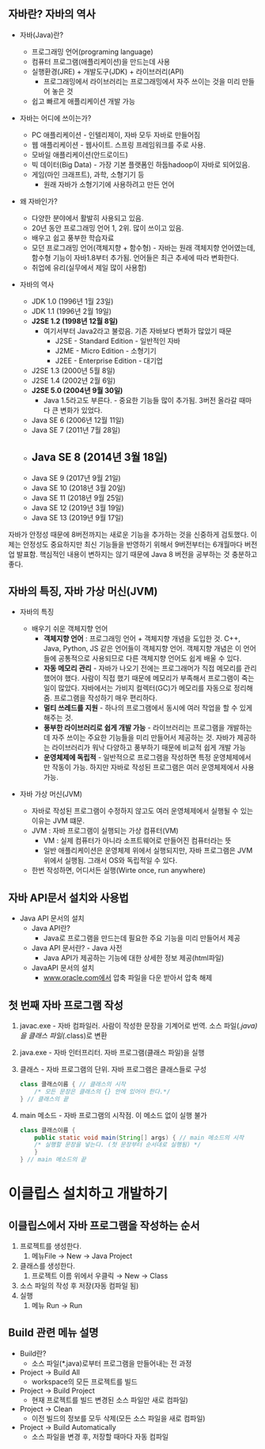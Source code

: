 ## 자바란? 자바의 역사

- 자바(Java)란?
    - 프로그래밍 언어(programing language)
    - 컴퓨터 프로그램(애플리케이션)을 만드는데 사용
    - 실행환경(JRE) + 개발도구(JDK) + 라이브러리(API)
        - 프로그래밍에서 라이브러리는 프로그래밍에서 자주 쓰이는 것을 미리 만들어 놓은 것
    - 쉽고 빠르게 애플리케이션 개발 가능

- 자바는 어디에 쓰이는가?
    - PC 애플리케이션 - 인텔리제이, 자바 모두 자바로 만들어짐
    - 웹 애플리케이션 - 웹사이트. 스프링 프레임워크를 주로 사용.
    - 모바일 애플리케이션(안드로이드)
    - 빅 데이터(Big Data) - 가장 기본 플랫폼인 하둡hadoop이 자바로 되어있음.
    - 게임(마인 크래프트), 과학, 소형기기 등
        - 원래 자바가 소형기기에 사용하려고 만든 언어

- 왜 자바인가?
    - 다양한 분야에서 활발히 사용되고 있음.
    - 20년 동안 프로그래밍 언어 1, 2위. 많이 쓰이고 있음.
    - 배우고 쉽고 풍부한 학습자료
    - 모던 프로그래밍 언어(객체지향 + 함수형) - 자바는 원래 객체지향 언어였는데, 함수형 기능이 자바1.8부터 추가됨. 언어들은 최근 추세에 따라 변화한다.
    - 취업에 유리(실무에서 제일 많이 사용함)

- 자바의 역사
    - JDK 1.0 (1996년 1월 23일)
    - JDK 1.1 (1996년 2월 19일)
    - **J2SE 1.2 (1998년 12월 8일)**
        - 여기서부터 Java2라고 불렀음. 기존 자바보다 변화가 많았기 때문
            - J2SE - Standard Edition - 일반적인 자바
            - J2ME - Micro Edition - 소형기기
            - J2EE - Enterprise Edition - 대기업
    - J2SE 1.3 (2000년 5월 8일)
    - J2SE 1.4 (2002년 2월 6일)
    - **J2SE 5.0 (2004년 9월 30일)**
        - Java 1.5라고도 부른다. - 중요한 기능들 많이 추가됨. 3버전 올라갈 때마다 큰 변화가 있었다.
    - Java SE 6 (2006년 12월 11일)
    - Java SE 7 (2011년 7월 28일)
    - **Java SE 8 (2014년 3월 18일)**
        - 
    - Java SE 9 (2017년 9월 21일)
    - Java SE 10 (2018년 3월 20일)
    - Java SE 11 (2018년 9월 25일)
    - Java SE 12 (2019년 3월 19일)
    - Java SE 13 (2019년 9월 17일)

자바가 안정성 때문에 8버전까지는 새로운 기능을 추가하는 것을 신중하게 검토했다.
이제는 안정성도 중요하지만 최신 기능들을 반영하기 위해서 9버전부터는 6개월마다 버전업 발표함.
핵심적인 내용이 변하지는 않기 때문에 Java 8 버전을 공부하는 것 충분하고 좋다.

## 자바의 특징, 자바 가상 머신(JVM)

- 자바의 특징
    - 배우기 쉬운 객체지향 언어
        - **객체지향 언어** : 프로그래밍 언어 + 객체지향 개념을 도입한 것. C++, Java, Python, JS 같은 언어들이 객체지향 언어. 객체지향 개념은 이 언어들에 공통적으로 사용되므로 다른 객체지향 언어도 쉽게 배울 수 있다.
        - **자동 메모리 관리** - 자바가 나오기 전에는 프로그래머가 직접 메모리를 관리했어야 했다. 사람이 직접 했기 때문에 메모리가 부족해서 프로그램이 죽는일이 많았다. 자바에서는 가비지 컬렉터(GC)가 메모리를 자동으로 정리해줌. 프로그램을 작성하기 매우 편리하다.
        - **멀티 쓰레드를 지원** - 하나의 프로그램에서 동시에 여러 작업을 할 수 있게 해주는 것.
        - **풍부한 라이브러리로 쉽게 개발 가능** - 라이브러리는 프로그램을 개발하는데 자주 쓰이는 주요한 기능들을 미리 만들어서 제공하는 것. 자바가 제공하는 라이브러리가 워낙 다양하고 풍부하기 때문에 비교적 쉽게 개발 가능
        - **운영체제에 독립적** - 일반적으로 프로그램을 작성하면 특정 운영체제에서만 작동이 가능. 하지만 자바로 작성된 프로그램은 여러 운영체제에서 사용 가능.

- 자바 가상 머신(JVM)
    - 자바로 작성된 프로그램이 수정하지 않고도 여러 운영체제에서 실행될 수 있는 이유는 JVM 떄문.
    - JVM : 자바 프로그램이 실행되는 가상 컴퓨터(VM)
        - VM : 실제 컴퓨터가 아니라 소프트웨어로 만들어진 컴퓨터라는 뜻
        - 일반 애플리케이션은 운영체제 위에서 실행되지만, 자바 프로그램은 JVM 위에서 실행됨. 그래서 OS와 독립적일 수 있다.
    - 한번 작성하면, 어디서든 실행(Wirte once, run anywhere)

## 자바 API문서 설치와 사용법
- Java API 문서의 설치
    - Java API란?
        - Java로 프로그램을 만드는데 필요한 주요 기능을 미리 만들어서 제공
    - Java API 문서란? - Java 사전
        - Java API가 제공하는 기능에 대한 상세한 정보 제공(html파일)
    - JavaAPI 문서의 설치
        - www.oracle.com에서 압축 파일을 다운 받아서 압축 해제


## 첫 번째 자바 프로그램 작성
1. javac.exe - 자바 컴파일러. 사람이 작성한 문장을 기계어로 번역. 소스 파일(*.java)을 클래스 파일(*.class)로 변환
2. java.exe - 자바 인터프리터. 자바 프로그램(클래스 파일)을 실행
3. 클래스 - 자바 프로그램의 단위. 자바 프로그램은 클래스들로 구성
    
    ```java
    class 클래스이름 { // 클래스의 시작
    	/* 모든 문장은 클래스의 {} 안에 있어야 한다.*/
    } // 클래스의 끝
    ```
    
4. main 메소드 - 자바 프로그램의 시작점. 이 메소드 없이 실행 불가
    
    ```java
    class 클래스이름 {
    	public static void main(String[] args) { // main 메소드의 시작
    	/* 실행할 문장을 넣는다. (첫 문장부터 순서대로 실행됨) */
    	}
    } // main 메소드의 끝
    ```

# 이클립스 설치하고 개발하기
## 이클립스에서 자바 프로그램을 작성하는 순서

1. 프로젝트를 생성한다.
    1. 메뉴File → New → Java Project
2. 클래스를 생성한다.
    1. 프로젝트 이름 위에서 우클릭 → New → Class
3. 소스 파일의 작성 후 저장(자동 컴파일 됨)
4. 실행
    1. 메뉴 Run → Run

## Build 관련 메뉴 설명

- Build란?
    - 소스 파일(*.java)로부터 프로그램을 만들어내는 전 과정
- Project → Build All
    - workspace의 모든 프로젝트를 빌드
- Project → Build Project
    - 현재 프로젝트를 빌드 변경된 소스 파일만 새로 컴파일)
- Project → Clean
    - 이전 빌드의 정보를 모두 삭제(모든 소스 파일을 새로 컴파일)
- Project → Build Automatically
    - 소스 파일을 변경 후, 저장할 때마다 자동 컴파일